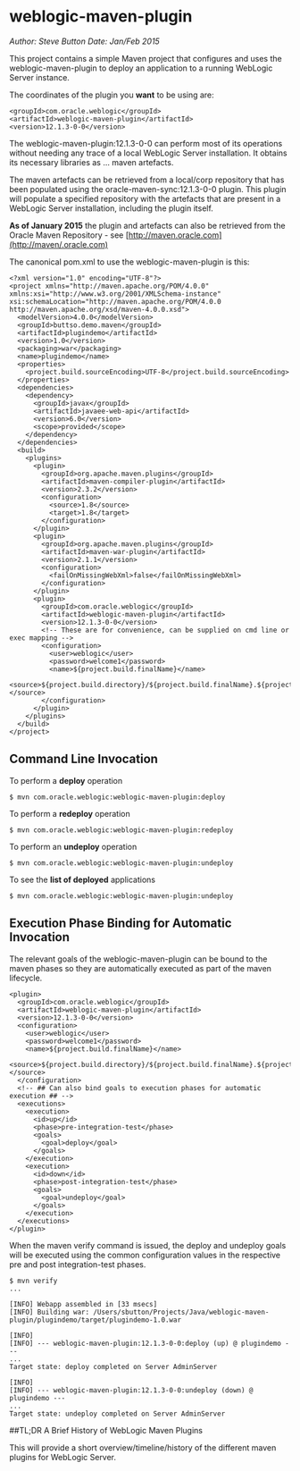 # weblogic-maven-plugin

*Author: Steve Button*
*Date: Jan/Feb 2015*

This project contains a simple Maven project that configures and uses the weblogic-maven-plugin to deploy an application to a running WebLogic Server instance.

The coordinates of the plugin you **want** to be using are:

    <groupId>com.oracle.weblogic</groupId>
    <artifactId>weblogic-maven-plugin</artifactId>
    <version>12.1.3-0-0</version>

The weblogic-maven-plugin:12.1.3-0-0 can perform most of its operations without needing any trace of a local WebLogic Server installation.  It obtains its necessary libraries as ... maven artefacts.

The maven artefacts can be retrieved from a local/corp repository that has been populated using the oracle-maven-sync:12.1.3-0-0 plugin.  This plugin will populate a specified repository with the artefacts that are present in a WebLogic Server installation, including the plugin itself.

**As of January 2015** the plugin and artefacts can also be retrieved from the     Oracle Maven Repository - see [http://maven.oracle.com](http://maven/.oracle.com)

The canonical pom.xml to use the weblogic-maven-plugin is this:

    <?xml version="1.0" encoding="UTF-8"?>
    <project xmlns="http://maven.apache.org/POM/4.0.0" xmlns:xsi="http://www.w3.org/2001/XMLSchema-instance" xsi:schemaLocation="http://maven.apache.org/POM/4.0.0 http://maven.apache.org/xsd/maven-4.0.0.xsd">
      <modelVersion>4.0.0</modelVersion>
      <groupId>buttso.demo.maven</groupId>
      <artifactId>plugindemo</artifactId>
      <version>1.0</version>
      <packaging>war</packaging>
      <name>plugindemo</name>
      <properties>
        <project.build.sourceEncoding>UTF-8</project.build.sourceEncoding>
      </properties>  
      <dependencies>
        <dependency>
          <groupId>javax</groupId>
          <artifactId>javaee-web-api</artifactId>
          <version>6.0</version>
          <scope>provided</scope>
        </dependency>
      </dependencies>
      <build>
        <plugins>
          <plugin>
            <groupId>org.apache.maven.plugins</groupId>
            <artifactId>maven-compiler-plugin</artifactId>
            <version>2.3.2</version>
            <configuration>
              <source>1.8</source>
              <target>1.8</target>
            </configuration>
          </plugin>
          <plugin>
            <groupId>org.apache.maven.plugins</groupId>
            <artifactId>maven-war-plugin</artifactId>
            <version>2.1.1</version>
            <configuration>
              <failOnMissingWebXml>false</failOnMissingWebXml>
            </configuration>
          </plugin>
          <plugin>
            <groupId>com.oracle.weblogic</groupId> 
            <artifactId>weblogic-maven-plugin</artifactId> 
            <version>12.1.3-0-0</version> 
            <!-- These are for convenience, can be supplied on cmd line or exec mapping -->
            <configuration> 
              <user>weblogic</user>
              <password>welcome1</password>
              <name>${project.build.finalName}</name>
              <source>${project.build.directory}/${project.build.finalName}.${project.packaging}</source>          
            </configuration>       
          </plugin>
        </plugins>
      </build>
    </project>

## Command Line Invocation

To perform a **deploy** operation

    $ mvn com.oracle.weblogic:weblogic-maven-plugin:deploy
    
To perform a **redeploy** operation

    $ mvn com.oracle.weblogic:weblogic-maven-plugin:redeploy

To perform an **undeploy** operation

    $ mvn com.oracle.weblogic:weblogic-maven-plugin:undeploy
    
To see the **list of deployed** applications    

    $ mvn com.oracle.weblogic:weblogic-maven-plugin:undeploy
    
## Execution Phase Binding for Automatic Invocation

The relevant goals of the weblogic-maven-plugin can be bound to the maven phases so they are automatically executed as part of the maven lifecycle.

    <plugin>
      <groupId>com.oracle.weblogic</groupId> 
      <artifactId>weblogic-maven-plugin</artifactId> 
      <version>12.1.3-0-0</version> 
      <configuration> 
        <user>weblogic</user>
        <password>welcome1</password>
        <name>${project.build.finalName}</name>
        <source>${project.build.directory}/${project.build.finalName}.${project.packaging}</source>          
      </configuration> 
      <!-- ## Can also bind goals to execution phases for automatic execution ## -->
      <executions>
        <execution>
          <id>up</id>
          <phase>pre-integration-test</phase> 
          <goals> 
            <goal>deploy</goal> 
          </goals>
        </execution> 
        <execution>
          <id>down</id>
          <phase>post-integration-test</phase> 
          <goals> 
            <goal>undeploy</goal> 
          </goals>
        </execution> 
      </executions>
    </plugin>

When the maven verify command is issued, the deploy and undeploy goals will be executed using the common configuration values in the respective pre and post integration-test phases. 

    $ mvn verify    
    ...

    [INFO] Webapp assembled in [33 msecs]
    [INFO] Building war: /Users/sbutton/Projects/Java/weblogic-maven-plugin/plugindemo/target/plugindemo-1.0.war

    [INFO] 
    [INFO] --- weblogic-maven-plugin:12.1.3-0-0:deploy (up) @ plugindemo ---
    ...
    Target state: deploy completed on Server AdminServer
    
    [INFO] 
    [INFO] --- weblogic-maven-plugin:12.1.3-0-0:undeploy (down) @ plugindemo ---
    ...
    Target state: undeploy completed on Server AdminServer
   

##TL;DR A Brief History of WebLogic Maven Plugins

This will provide a short overview/timeline/history of the different maven plugins for WebLogic Server.








